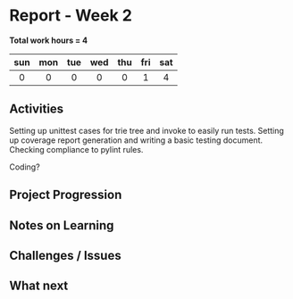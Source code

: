 # Report - Week 2

**Total work hours = 4**

| sun | mon | tue | wed | thu | fri | sat |
| :---: | :---: | :---: | :---: | :---: | :---: | :---: |
| 0 | 0 | 0 | 0 | 0 | 1 | 4 |

## Activities

Setting up unittest cases for trie tree and invoke to easily run tests. Setting up coverage report generation and writing a basic testing document. Checking compliance to pylint rules. 

Coding?

## Project Progression



## Notes on Learning



## Challenges / Issues



## What next

